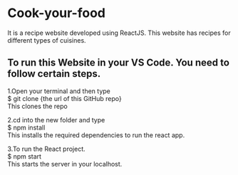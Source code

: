 # Cook-your-food

It is a recipe website developed using ReactJS. This website has recipes for different types of cuisines. 


## To run this Website in your VS Code. You need to follow certain steps.
1.Open your terminal and then type<br>
$ git clone {the url of this GitHub repo}<br>
This clones the repo

2.cd into the new folder and type<br>
$ npm install<br>
This installs the required dependencies to run the react app.

3.To run the React project.<br>
$ npm start<br>
This starts the server in your localhost.

